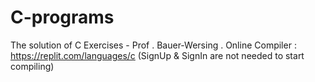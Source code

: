 # C-programs
The solution of C Exercises - Prof . Bauer-Wersing . 
Online Compiler : https://replit.com/languages/c (SignUp & SignIn are not needed to start compiling)
